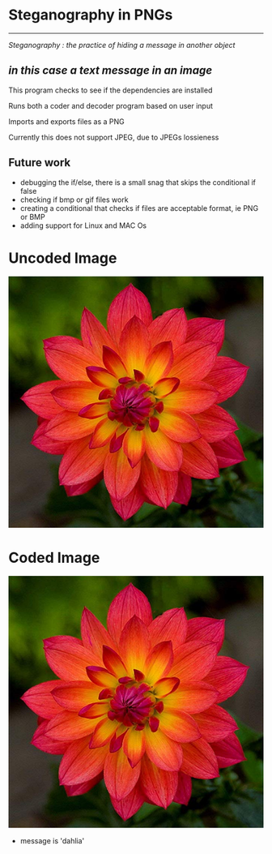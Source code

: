 
# Steganography in PNGs
-------------------------------------------------------------------------------------------------------
*Steganography : the practice of hiding a message in another object*

*in this case a text message in an image*
-------------------------------------------------------------------------------------------------------
This program checks to see if the dependencies are installed

Runs both a coder and decoder program based on user input

Imports and exports files as a PNG

Currently this does not support JPEG, due to JPEGs lossieness

## Future work
- debugging the if/else, there is a small snag that skips the conditional if false
- checking if bmp or gif files work
- creating a conditional that checks if files are acceptable format, ie PNG or BMP
- adding support for Linux and MAC Os

# Uncoded Image
![Uncoded Dahlia](https://github.com/ph1-618O/stegosarus_text/blob/main/images/flower.png)

# Coded Image
![Coded Dahlia](https://github.com/ph1-618O/stegosarus_text/blob/main/images/fwr_message.png)
- message is 'dahlia'
